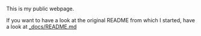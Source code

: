 This is my public webpage.

If you want to have a look at the original README from which I started, have a look
at [_docs/README.md](_docs/README.md)